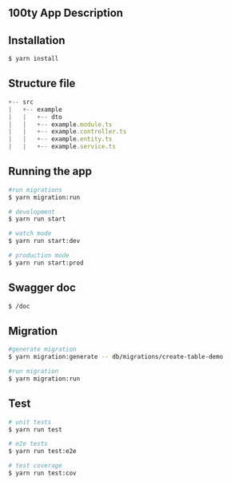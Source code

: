 

## 100ty App Description

## Installation

```bash
$ yarn install
```

## Structure file
```js
+-- src
|   +-- example
|   |   +-- dto
|   |   +-- example.module.ts
|   |   +-- example.controller.ts
|   |   +-- example.entity.ts
|   |   +-- example.service.ts
```

## Running the app

```bash
#run migrations
$ yarn migration:run

# development
$ yarn run start

# watch mode
$ yarn run start:dev

# production mode
$ yarn run start:prod
```

## Swagger doc
```bash
$ /doc
```

## Migration


```bash
#generate migration
$ yarn migration:generate -- db/migrations/create-table-demo

#run migration
$ yarn migration:run
```

## Test

```bash
# unit tests
$ yarn run test

# e2e tests
$ yarn run test:e2e

# test coverage
$ yarn run test:cov
```
